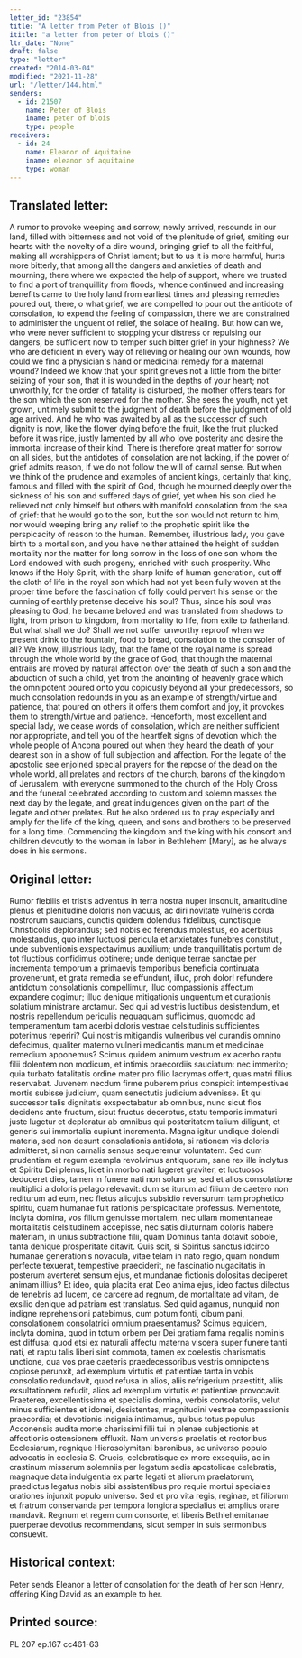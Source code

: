 ```yaml
---
letter_id: "23854"
title: "A letter from Peter of Blois ()"
ititle: "a letter from peter of blois ()"
ltr_date: "None"
draft: false
type: "letter"
created: "2014-03-04"
modified: "2021-11-28"
url: "/letter/144.html"
senders:
  - id: 21507
    name: Peter of Blois
    iname: peter of blois
    type: people
receivers:
  - id: 24
    name: Eleanor of Aquitaine
    iname: eleanor of aquitaine
    type: woman
---
```

<h2> Translated letter:</h2>A rumor to provoke weeping and sorrow, newly arrived, resounds in our land, filled with bitterness and not void of the plenitude of grief, smiting our hearts with the novelty of a dire wound, bringing grief to all the faithful, making all worshippers of Christ lament; but to us it is more harmful, hurts more bitterly, that among all the dangers and anxieties of death and mourning, there where we expected the help of support, where we trusted to find a port of tranquillity from floods, whence continued and increasing benefits came to the holy land from earliest times and pleasing remedies poured out, there, o what grief, we are compelled to pour out the antidote of consolation, to expend the feeling of compassion, there we are constrained to administer the unguent of relief, the solace of healing.
But how can we, who were never sufficient to stopping your distress or repulsing our dangers, be sufficient now to temper such bitter grief in your highness?  We who are deficient in every way of relieving or healing our own wounds, how could we find a physician's hand or medicinal remedy for a maternal wound?  Indeed we know that your spirit grieves not a little from the bitter seizing of your son, that it is wounded in the depths of your heart; not unworthily, for the order of fatality is disturbed, the mother offers tears for the son which the son reserved for the mother.  She sees the youth, not yet grown, untimely submit to the judgment of death before the judgment of old age arrived.  And he who was awaited by all as the successor of such dignity is now, like the flower dying before the fruit, like the fruit plucked before it was ripe, justly lamented by all who love posterity and desire the immortal increase of their kind.
There is therefore great matter for sorrow on all sides, but the antidotes of consolation are not lacking, if the power of grief admits reason, if we do not follow the will of carnal sense.  But when we think of the prudence and examples of ancient kings,   certainly that king, famous and filled with the spirit of God, though he mourned deeply over the sickness of his son and suffered days of grief, yet when his son died he relieved not only himself but others with manifold consolation from the sea of grief:  that he would go to the son, but the son would not return to him, nor would weeping bring any relief to the prophetic spirit like the perspicacity of reason to the human.  Remember, illustrious lady, you gave birth to a mortal son, and you have neither attained the height of sudden mortality nor the matter for long sorrow in the loss of one son whom the Lord endowed with such progeny, enriched with such prosperity.
Who knows if the Holy Spirit, with the sharp knife of human generation, cut off the cloth of life in the royal son which had not yet been fully woven at the proper time before the fascination of folly could pervert his sense or the cunning of earthly pretense deceive his soul?  Thus, since his soul was pleasing to God, he became beloved and was translated from shadows to light, from prison to kingdom, from mortality to life, from exile to fatherland.  But what shall we do?  Shall we not suffer unworthy reproof when we present drink to the fountain, food to bread, consolation to the consoler of all?  We know, illustrious lady, that the fame of the royal name is spread through the whole world by the grace of God, that though the maternal entrails are moved by natural affection over the death of such a son and the abduction of such a child, yet from the anointing of heavenly grace which the omnipotent poured onto you copiously beyond all your predecessors, so much consolation redounds in you as an example of strength/virtue and patience, that poured on others it offers them comfort and joy, it provokes them to strength/virtue and patience.
Henceforth, most excellent and special lady, we cease words of consolation, which are neither sufficient nor appropriate, and tell you of the heartfelt signs of devotion which the whole people of Ancona poured out when they heard the death of your dearest son in a show of full subjection and affection.  For the legate of the apostolic see enjoined special prayers for the repose of the dead on the whole world, all prelates and rectors of the church, barons of the kingdom of Jerusalem, with everyone summoned to the church of the Holy Cross and the funeral celebrated according to custom and solemn masses the next day by the legate, and great indulgences given on the part of the legate and other prelates.  But he also ordered us to pray especially and amply for the life of the king, queen, and sons and brothers to be preserved for a long time.  Commending the kingdom and the king with his consort and children devoutly to the woman in labor in Bethlehem [Mary], as he always does in his sermons.
<h2 class="mt-4"> Original letter:</h2>Rumor flebilis et tristis adventus in terra nostra nuper insonuit, amaritudine plenus et plenitudine doloris non vacuus, ac diri novitate vulneris corda nostrorum saucians, cunctis quidem dolendus fidelibus, cunctisque Christicolis deplorandus; sed nobis eo ferendus molestius, eo acerbius molestandus, quo inter luctuosi pericula et anxietates funebres constituti, unde subventionis exspectavimus auxilium; unde tranquillitatis portum de tot fluctibus confidimus obtinere; unde denique terrae sanctae per incrementa temporum a primaevis temporibus beneficia continuata provenerunt, et grata remedia se effundunt, illuc, proh dolor! refundere antidotum consolationis compellimur, illuc compassionis affectum expandere cogimur; illuc denique mitigationis unguentum et curationis solatium ministrare arctamur. Sed qui ad vestris luctibus desistendum, et nostris repellendum periculis nequaquam sufficimus, quomodo ad temperamentum tam acerbi doloris vestrae celsitudinis sufficientes poterimus reperiri? Qui nostris mitigandis vulneribus vel curandis omnino defecimus, qualiter materno vulneri medicantis manum et medicinae remedium apponemus? Scimus quidem animum vestrum ex acerbo raptu filii dolentem non modicum, et intimis praecordiis sauciatum: nec immerito; quia turbato fatalitatis ordine mater pro filio lacrymas offert, quas matri filius reservabat. Juvenem necdum firme puberem prius conspicit intempestivae mortis subisse judicium, quam senectutis judicium advenisse. Et qui successor talis dignitatis exspectabatur ab omnibus, nunc sicut flos decidens ante fructum, sicut fructus decerptus, statu temporis immaturi juste lugetur et deploratur ab omnibus qui posteritatem talium diligunt, et generis sui immortalia cupiunt incrementa. Magna igitur undique dolendi materia, sed non desunt consolationis antidota, si rationem vis doloris admitteret, si non carnalis sensus sequeremur voluntatem. Sed cum prudentiam et regum exempla revolvimus antiquorum, sane rex ille inclytus et Spiritu Dei plenus, licet in morbo nati lugeret graviter, et luctuosos deduceret dies, tamen in funere nati non solum se, sed et alios consolatione multiplici a doloris pelago relevavit: dum se iturum ad filium de caetero non rediturum ad eum, nec fletus alicujus subsidio reversurum tam prophetico spiritu, quam humanae fuit rationis perspicacitate professus.  Mementote, inclyta domina, vos filium genuisse mortalem, nec ullam momentaneae mortalitatis celsitudinem accepisse, nec satis diuturnam doloris habere materiam, in unius subtractione filii, quam Dominus tanta dotavit sobole, tanta denique prosperitate ditavit. Quis scit, si Spiritus sanctus idcirco humanae generationis novacula, vitae telam in nato regio, quam nondum perfecte texuerat, tempestive praeciderit, ne fascinatio nugacitatis in posterum averteret sensum ejus, et mundanae fictionis dolositas deciperet animam illius? Et ideo, quia placita erat Deo anima ejus, ideo factus dilectus de tenebris ad lucem, de carcere ad regnum, de mortalitate ad vitam, de exsilio denique ad patriam est translatus. Sed quid agamus, nunquid non indigne reprehensioni patebimus, cum potum fonti, cibum pani, consolationem consolatrici omnium praesentamus? Scimus equidem, inclyta domina, quod in totum orbem per Dei gratiam fama regalis nominis est diffusa: quod etsi ex naturali affectu materna viscera super funere tanti nati, et raptu talis liberi sint commota, tamen ex coelestis charismatis unctione, qua vos prae caeteris praedecessoribus vestris omnipotens copiose perunxit, ad exemplum virtutis et patientiae tanta in vobis consolatio redundavit, quod refusa in alios, aliis refrigerium praestitit, aliis exsultationem refudit, alios ad exemplum virtutis et patientiae provocavit. Praeterea, excellentissima et specialis domina, verbis consolatoriis, velut minus sufficientes et idonei, desistentes, magnitudini vestrae compassionis praecordia; et devotionis insignia intimamus, quibus totus populus Acconensis audita morte charissimi filii tui in plenae subjectionis et affectionis ostensionem effluxit. Nam universis praelatis et rectoribus Ecclesiarum, regnique Hierosolymitani baronibus, ac universo populo advocatis in ecclesia S. Crucis, celebratisque ex more exsequiis, ac in crastinum missarum solemniis per legatum sedis apostolicae celebratis, magnaque data indulgentia ex parte legati et aliorum praelatorum, praedictus legatus nobis sibi assistentibus pro requie mortui speciales orationes injunxit populo universo. Sed et pro vita regis, reginae, et filiorum et fratrum conservanda per tempora longiora specialius et amplius orare mandavit. Regnum et regem cum consorte, et liberis Bethlehemitanae puerperae devotius recommendans, sicut semper in suis sermonibus consuevit.
<h2 class="mt-4"> Historical context:</h2>Peter sends Eleanor a letter of consolation for the death of her son Henry, offering King David as an example to her.
<h2 class="mt-4"> Printed source:</h2>PL 207 ep.167 cc461-63
